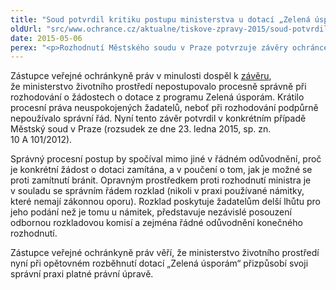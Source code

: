 ```yaml
---
title: "Soud potvrdil kritiku postupu ministerstva u dotací „Zelená úsporám”"
oldUrl: "src/www.ochrance.cz/aktualne/tiskove-zpravy-2015/soud-potvrdil-kritiku-postupu-ministerstva-u-dotaci-zelena-usporam"
date: 2015-05-06
perex: "<p>Rozhodnutí Městského soudu v Praze potvrzuje závěry ochránce o nesprávném postupu ministerstva životního prostředí při zamítání žádostí o dotace „Zelená úsporám“.</p>"
---
```


<!-- imported from the old website -->

<p>Zástupce veřejné ochránkyně práv v minulosti dospěl k <a href="http://www.ochrance.cz/tiskove-zpravy/tiskove-zpravy-2013/ministerstvo-zivotniho-prostredi-postupovalo-pri-zamitani-dotaci-z-programu-zelena-uspor">závěru</a>, že ministerstvo životního prostředí nepostupovalo procesně správně při rozhodování o žádostech o dotace z programu Zelená úsporám. Krátilo procesní práva neuspokojených žadatelů, neboť při rozhodování podpůrně nepoužívalo správní řád. Nyní tento závěr potvrdil v konkrétním případě Městský soud v Praze (rozsudek ze dne 23. ledna 2015, sp. zn. 10 A 101/2012).</p><p>Správný procesní postup by spočíval mimo jiné v řádném odůvodnění, proč je konkrétní žádost o dotaci zamítána, a v poučení o tom, jak je možné se proti zamítnutí bránit. Opravným prostředkem proti rozhodnutí ministra je v souladu se správním řádem rozklad (nikoli v praxi používané námitky, které nemají zákonnou oporu). Rozklad poskytuje žadatelům delší lhůtu pro jeho podání než je tomu u námitek, představuje nezávislé posouzení odbornou rozkladovou komisí a zejména řádné odůvodnění konečného rozhodnutí.</p><p>Zástupce veřejné ochránkyně práv věří, že ministerstvo životního prostředí nyní při opětovném rozběhnutí dotací „Zelená úsporám“ přizpůsobí svoji správní praxi platné právní úpravě<a name="_GoBack"></a>.</p>
